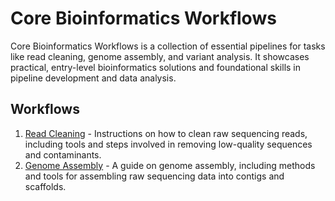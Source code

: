# Core Bioinformatics Workflows

Core Bioinformatics Workflows is a collection of essential pipelines for tasks like read cleaning, genome assembly, and variant analysis. It showcases practical, entry-level bioinformatics solutions and foundational skills in pipeline development and data analysis.

## Workflows

1. [Read Cleaning](https://github.com/Djinho/-Core-Bioinformatics-Workflows/tree/main/read_cleaning) - Instructions on how to clean raw sequencing reads, including tools and steps involved in removing low-quality sequences and contaminants.
2. [Genome Assembly](https://github.com/Djinho/-Core-Bioinformatics-Workflows/tree/main/Genome_Assembly) - A guide on genome assembly, including methods and tools for assembling raw sequencing data into contigs and scaffolds.
